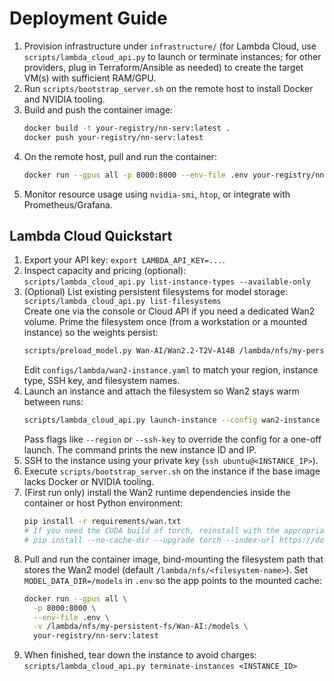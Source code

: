 # Deployment Guide

1. Provision infrastructure under `infrastructure/` (for Lambda Cloud, use `scripts/lambda_cloud_api.py` to launch or terminate instances; for other providers, plug in Terraform/Ansible as needed) to create the target VM(s) with sufficient RAM/GPU.
2. Run `scripts/bootstrap_server.sh` on the remote host to install Docker and NVIDIA tooling.
3. Build and push the container image:
   ```bash
   docker build -t your-registry/nn-serv:latest .
   docker push your-registry/nn-serv:latest
   ```
4. On the remote host, pull and run the container:
   ```bash
   docker run --gpus all -p 8000:8000 --env-file .env your-registry/nn-serv:latest
   ```
5. Monitor resource usage using `nvidia-smi`, `htop`, or integrate with Prometheus/Grafana.

## Lambda Cloud Quickstart

1. Export your API key: `export LAMBDA_API_KEY=...`.
2. Inspect capacity and pricing (optional):  
   `scripts/lambda_cloud_api.py list-instance-types --available-only`
3. (Optional) List existing persistent filesystems for model storage:  
   `scripts/lambda_cloud_api.py list-filesystems`  
   Create one via the console or Cloud API if you need a dedicated Wan2 volume.
   Prime the filesystem once (from a workstation or a mounted instance) so the weights persist:
   ```bash
   scripts/preload_model.py Wan-AI/Wan2.2-T2V-A14B /lambda/nfs/my-persistent-fs/Wan-AI
   ```
   Edit `configs/lambda/wan2-instance.yaml` to match your region, instance type, SSH key, and filesystem names.
4. Launch an instance and attach the filesystem so Wan2 stays warm between runs:  
   ```bash
   scripts/lambda_cloud_api.py launch-instance --config wan2-instance
   ```
   Pass flags like `--region` or `--ssh-key` to override the config for a one-off launch. The command prints the new instance ID and IP.
5. SSH to the instance using your private key (`ssh ubuntu@<INSTANCE_IP>`).
6. Execute `scripts/bootstrap_server.sh` on the instance if the base image lacks Docker or NVIDIA tooling.
7. (First run only) install the Wan2 runtime dependencies inside the container or host Python environment:
   ```bash
   pip install -r requirements/wan.txt
   # If you need the CUDA build of torch, reinstall with the appropriate index URL, e.g.
   # pip install --no-cache-dir --upgrade torch --index-url https://download.pytorch.org/whl/cu124
   ```
8. Pull and run the container image, bind-mounting the filesystem path that stores the Wan2 model (default `/lambda/nfs/<filesystem-name>`). Set `MODEL_DATA_DIR=/models` in `.env` so the app points to the mounted cache:
   ```bash
   docker run --gpus all \
     -p 8000:8000 \
     --env-file .env \
     -v /lambda/nfs/my-persistent-fs/Wan-AI:/models \
     your-registry/nn-serv:latest
   ```
9. When finished, tear down the instance to avoid charges:  
   `scripts/lambda_cloud_api.py terminate-instances <INSTANCE_ID>`
